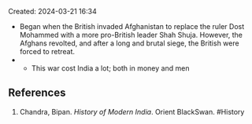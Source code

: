 Created: 2024-03-21 16:34
- Began when the British invaded Afghanistan to replace the ruler Dost Mohammed with a more pro-British leader Shah Shuja. However, the Afghans revolted, and after a long and brutal siege, the British were forced to retreat.
- - This war cost India a lot; both in money and men
## References
1. Chandra, Bipan. _History of Modern India_. Orient BlackSwan.
#History 